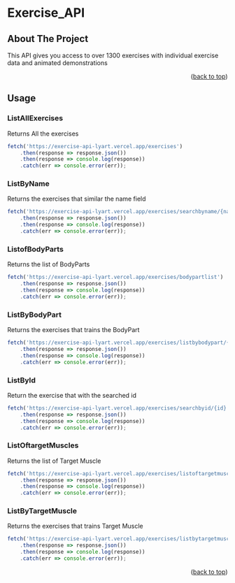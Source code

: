 <a name="readme-top"></a>

# Exercise_API

<!-- ABOUT THE PROJECT -->
## About The Project

<!-- [![Product Name Screen Shot][product-screenshot]](https://example.com) -->

This API gives you access to over 1300 exercises with individual exercise data and animated demonstrations

<p align="right">(<a href="#readme-top">back to top</a>)</p>

<!-- USAGE EXAMPLES -->
## Usage

### ListAllExercises

Returns All the exercises

```js
fetch('https://exercise-api-lyart.vercel.app/exercises')
	.then(response => response.json())
	.then(response => console.log(response))
	.catch(err => console.error(err));
```
### ListByName

Returns the exercises that similar the name field

```js
fetch('https://exercise-api-lyart.vercel.app/exercises/searchbyname/{name}')
	.then(response => response.json())
	.then(response => console.log(response))
	.catch(err => console.error(err));
```

### ListofBodyParts

Returns the list of BodyParts

```js
fetch('https://exercise-api-lyart.vercel.app/exercises/bodypartlist')
	.then(response => response.json())
	.then(response => console.log(response))
	.catch(err => console.error(err));
```

### ListByBodyPart

Returns the exercises that trains the BodyPart

```js
fetch('https://exercise-api-lyart.vercel.app/exercises/listbybodypart/{bodypart}')
	.then(response => response.json())
	.then(response => console.log(response))
	.catch(err => console.error(err));
```

### ListById

Return the exercise that with the searched id

```js
fetch('https://exercise-api-lyart.vercel.app/exercises/searchbyid/{id}')
	.then(response => response.json())
	.then(response => console.log(response))
	.catch(err => console.error(err));
```

### ListOftargetMuscles

Returns the list of Target Muscle

```js
fetch('https://exercise-api-lyart.vercel.app/exercises/listoftargetmuscles')
	.then(response => response.json())
	.then(response => console.log(response))
	.catch(err => console.error(err));
```

### ListByTargetMuscle

Returns the exercises that trains Target Muscle

```js
fetch('https://exercise-api-lyart.vercel.app/exercises/listbytargetmuscle/:muscle')
	.then(response => response.json())
	.then(response => console.log(response))
	.catch(err => console.error(err));
```


<p align="right">(<a href="#readme-top">back to top</a>)</p>
